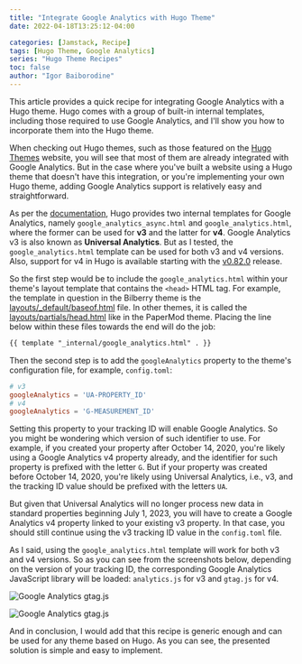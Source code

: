 ```yaml
---
title: "Integrate Google Analytics with Hugo Theme"
date: 2022-04-18T13:25:12-04:00

categories: [Jamstack, Recipe]
tags: [Hugo Theme, Google Analytics]
series: "Hugo Theme Recipes"
toc: false
author: "Igor Baiborodine"
---
```


This article provides a quick recipe for integrating Google Analytics with a Hugo theme. 
Hugo comes with a group of built-in internal templates, including those required to use Google Analytics, and I'll show you how to incorporate them into the Hugo theme.

<!--more-->

When checking out Hugo themes, such as those featured on the [Hugo Themes](https://themes.gohugo.io/) website, you will see that most of them are already integrated with Google Analytics.
But in the case where you've built a website using a Hugo theme that doesn't have this integration, or you're implementing your own Hugo theme, adding Google Analytics support is relatively easy and straightforward.

As per the [documentation](https://gohugo.io/templates/internal/#use-the-google-analytics-template), Hugo provides two internal templates for Google Analytics, namely `google_analytics_async.html` and `google_analytics.html`, where the former can be used for **v3** and the latter for **v4**. 
Google Analytics v3 is also known as **Universal Analytics**.
But as I tested, the `google_analytics.html` template can be used for both v3 and v4 versions.
Also, support for v4 in Hugo is available starting with the [v0.82.0](https://github.com/gohugoio/hugo/releases/tag/v0.82.0) release.

So the first step would be to include the `google_analytics.html` within your theme's layout template that contains the `<head>` HTML tag. For example, the template in question in the Bilberry theme is the [layouts/_default/baseof.html](https://github.com/Lednerb/bilberry-hugo-theme/blob/a3c07f898c9de73ac5ebcb87d3b7f2d3ab81d10e/layouts/_default/baseof.html) file. 
In other themes, it is called the [layouts/partials/head.html](https://github.com/adityatelange/hugo-PaperMod/blob/master/layouts/partials/head.html) like in the PaperMod theme.
Placing the line below within these files towards the end will do the job:
```html
{{ template "_internal/google_analytics.html" . }}
```

Then the second step is to add the `googleAnalytics` property to the theme's configuration file, for example, `config.toml`:
```toml
# v3
googleAnalytics = 'UA-PROPERTY_ID'
# v4
googleAnalytics = 'G-MEASUREMENT_ID'
```

Setting this property to your tracking ID will enable Google Analytics. 
So you might be wondering which version of such identifier to use. 
For example, if you created your property after October 14, 2020, you're likely using a Google Analytics v4 property already, and the identifier for such property is prefixed with the letter `G`. 
But if your property was created before October 14, 2020, you're likely using Universal Analytics, i.e., v3, and the tracking ID value should be prefixed with the letters `UA`.

But given that Universal Analytics will no longer process new data in standard properties beginning July 1, 2023, you will have to create a Google Analytics v4 property linked to your existing v3 property. 
In that case, you should still continue using the v3 tracking ID value in the `config.toml` file.

As I said, using the `google_analytics.html` template will work for both v3 and v4 versions. 
So as you can see from the screenshots below, depending on the version of your tracking ID, the corresponding Google Analytics JavaScript library will be loaded: `analytics.js` for v3 and `gtag.js` for v4.

![Google Analytics gtag.js](/img/content/article/integrate-google-analytics-with-hugo-theme/ga-js-library-gtag.png)

![Google Analytics gtag.js](/img/content/article/integrate-google-analytics-with-hugo-theme/ga-js-library-analytics.png)

And in conclusion, I would add that this recipe is generic enough and can be used for any theme based on Hugo. 
As you can see, the presented solution is simple and easy to implement.
